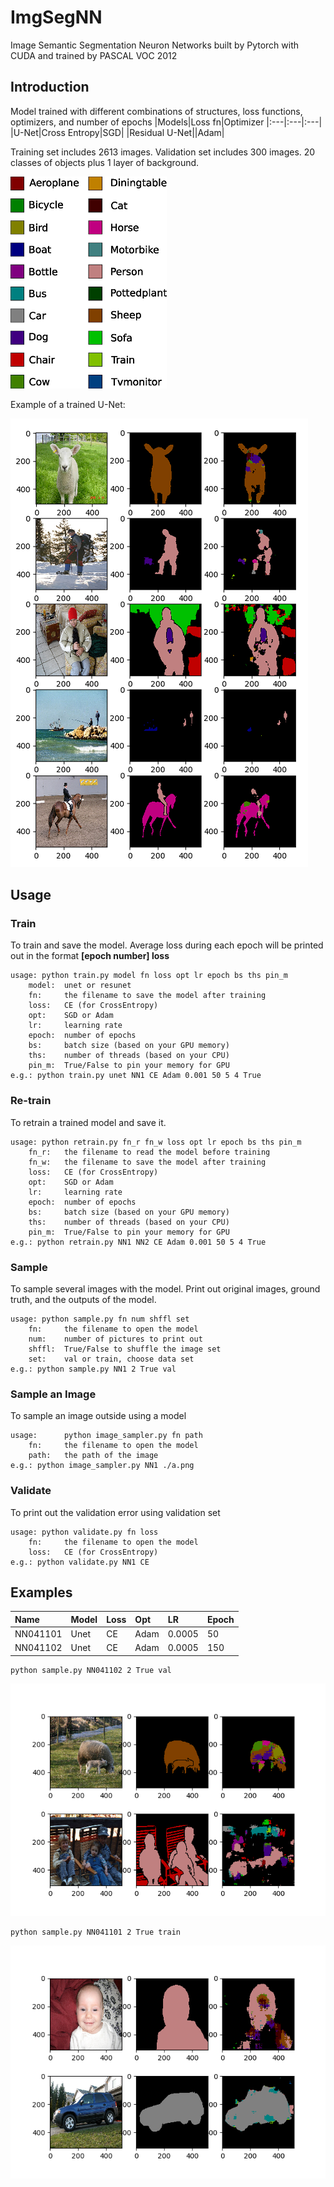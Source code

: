 # ImgSegNN
Image Semantic Segmentation Neuron Networks built by Pytorch with CUDA and trained by PASCAL VOC 2012

## Introduction
Model trained with different combinations of structures, loss functions, optimizers, and number of epochs
|Models|Loss fn|Optimizer
|:---|:---|:---|
|U-Net|Cross Entropy|SGD|
|Residual U-Net||Adam|

Training set includes 2613 images. Validation set includes 300 images. 20 classes of objects plus 1 layer of background.

![color-map.png](https://github.com/wuyuanpei/ImgSegNN/raw/master/readme-imgs/color-map.png)

Example of a trained U-Net:

![TrainedExample.png](https://github.com/wuyuanpei/ImgSegNN/raw/master/readme-imgs/TrainedExample.png)

## Usage
### Train
To train and save the model. Average loss during each epoch will be printed out in the format **[epoch number] loss**
```
usage: python train.py model fn loss opt lr epoch bs ths pin_m
    model:  unet or resunet
    fn:     the filename to save the model after training
    loss:   CE (for CrossEntropy)
    opt:    SGD or Adam
    lr:     learning rate
    epoch:  number of epochs
    bs:     batch size (based on your GPU memory)
    ths:    number of threads (based on your CPU)
    pin_m:  True/False to pin your memory for GPU
e.g.: python train.py unet NN1 CE Adam 0.001 50 5 4 True
```

### Re-train
To retrain a trained model and save it.
```
usage: python retrain.py fn_r fn_w loss opt lr epoch bs ths pin_m
    fn_r:   the filename to read the model before training
    fn_w:   the filename to save the model after training
    loss:   CE (for CrossEntropy)
    opt:    SGD or Adam
    lr:     learning rate
    epoch:  number of epochs
    bs:     batch size (based on your GPU memory)
    ths:    number of threads (based on your CPU)
    pin_m:  True/False to pin your memory for GPU
e.g.: python retrain.py NN1 NN2 CE Adam 0.001 50 5 4 True
```

### Sample
To sample several images with the model. Print out original images, ground truth, and the outputs of the model.
```
usage: python sample.py fn num shffl set
    fn:     the filename to open the model
    num:    number of pictures to print out
    shffl:  True/False to shuffle the image set
    set:    val or train, choose data set
e.g.: python sample.py NN1 2 True val
```

### Sample an Image
To sample an image outside using a model
```
usage:      python image_sampler.py fn path
    fn:     the filename to open the model
    path:   the path of the image
e.g.: python image_sampler.py NN1 ./a.png
```

### Validate
To print out the validation error using validation set
```
usage: python validate.py fn loss
    fn:     the filename to open the model
    loss:   CE (for CrossEntropy)
e.g.: python validate.py NN1 CE
```

## Examples
|Name|Model|Loss|Opt|LR|Epoch|
|:---|:---|:---|:---|:---|:---|
|NN041101|Unet|CE|Adam|0.0005|50|
|NN041102|Unet|CE|Adam|0.0005|150|

```
python sample.py NN041102 2 True val
```
![NN041102Val.png](https://github.com/wuyuanpei/ImgSegNN/raw/master/readme-imgs/NN041102Val.png)

```
python sample.py NN041101 2 True train
```
![NN041101Train.png](https://github.com/wuyuanpei/ImgSegNN/raw/master/readme-imgs/NN041101Train.png)
